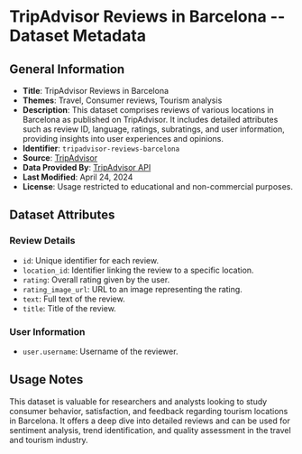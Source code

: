 # TripAdvisor Reviews in Barcelona -- Dataset Metadata

## General Information
- **Title**: TripAdvisor Reviews in Barcelona
- **Themes**: Travel, Consumer reviews, Tourism analysis
- **Description**: This dataset comprises reviews of various locations in Barcelona as published on TripAdvisor. It includes detailed attributes such as review ID, language, ratings, subratings, and user information, providing insights into user experiences and opinions.
- **Identifier**: `tripadvisor-reviews-barcelona`
- **Source**: [TripAdvisor](https://www.tripadvisor.com/)
- **Data Provided By**: [TripAdvisor API](https://developer-tripadvisor.com/content-api/)
- **Last Modified**: April 24, 2024
- **License**: Usage restricted to educational and non-commercial purposes.

## Dataset Attributes

### Review Details
- `id`: Unique identifier for each review.
- `location_id`: Identifier linking the review to a specific location.
- `rating`: Overall rating given by the user.
- `rating_image_url`: URL to an image representing the rating.
- `text`: Full text of the review.
- `title`: Title of the review.

### User Information
- `user.username`: Username of the reviewer.

## Usage Notes
This dataset is valuable for researchers and analysts looking to study consumer behavior, satisfaction, and feedback regarding tourism locations in Barcelona. It offers a deep dive into detailed reviews and can be used for sentiment analysis, trend identification, and quality assessment in the travel and tourism industry.

